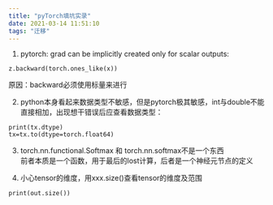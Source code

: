 ```yaml
---
title: "pyTorch填坑实录"
date: 2021-03-14 11:51:10
tags: "迁移"
---
```

<ol>
<li>pytorch: grad can be implicitly created only for scalar outputs:</li>
</ol>
<pre><code class="language-python line-numbers">z.backward(torch.ones_like(x))
</code></pre>
<p>原因：backward必须使用标量来进行</p>
<ol start="2">
<li>python本身看起来数据类型不敏感，但是pytorch极其敏感，int与double不能直接相加，出现想干错误后应查看数据类型：</li>
</ol>
<pre><code class="language-python line-numbers">print(tx.dtype) 
tx=tx.to(dtype=torch.float64)
</code></pre>
<ol start="3">
<li>
<p>torch.nn.functional.Softmax 和 torch.nn.softmax不是一个东西<br />
前者本质是一个函数，用于最后的lost计算，后者是一个神经元节点的定义</p>
</li>
<li>
<p>小心tensor的维度，用xxx.size()查看tensor的维度及范围</p>
</li>
</ol>
<pre><code class="language-python line-numbers">print(out.size())
</code></pre>
